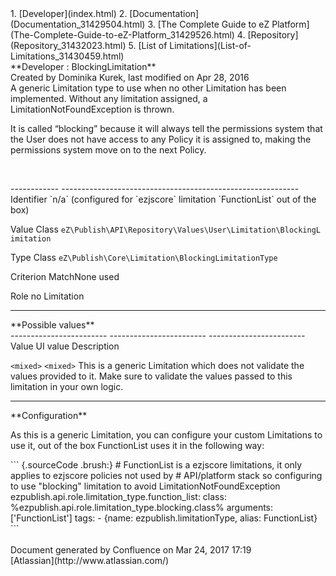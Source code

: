<div id="page">
<div id="main" class="aui-page-panel">
<div id="main-header">
<div id="breadcrumb-section">
1.  [Developer](index.html)
2.  [Documentation](Documentation_31429504.html)
3.  [The Complete Guide to eZ
    Platform](The-Complete-Guide-to-eZ-Platform_31429526.html)
4.  [Repository](Repository_31432023.html)
5.  [List of Limitations](List-of-Limitations_31430459.html)

</div>
**Developer : BlockingLimitation**

</div>
<div id="content" class="view">
<div class="page-metadata">
Created by Dominika Kurek, last modified on Apr 28, 2016

</div>
<div id="main-content" class="wiki-content group">
<div class="contentLayout2">
<div class="columnLayout two-right-sidebar"
data-layout="two-right-sidebar">
<div class="cell normal" data-type="normal">
<div class="innerCell">
A generic Limitation type to use when no other Limitation has been
implemented. Without any limitation assigned, a
LimitationNotFoundException is thrown.

It is called “blocking” because it will always tell the permissions
system that the User does not have access to any Policy it is assigned
to, making the permissions system move on to the next Policy.

 

<div class="table-wrap">
  ------------ -----------------------------------------------------------
  Identifier   `n/a` (configured for `ezjscore` limitation `FunctionList`
               out of the box)

  Value Class  `eZ\Publish\API\Repository\Values\User\Limitation\BlockingL
               imitation`

  Type Class   `eZ\Publish\Core\Limitation\BlockingLimitationType`

  Criterion    MatchNone
  used         

  Role         no
  Limitation   
  ------------ -----------------------------------------------------------

</div>
**Possible values**

<div class="table-wrap">
  ------------------------ ------------------------ ------------------------
  Value                    UI value                 Description

  `<mixed>`                `<mixed>`                This is a generic
                                                    Limitation which does
                                                    not validate the values
                                                    provided to it. Make
                                                    sure to validate the
                                                    values passed to this
                                                    limitation in your own
                                                    logic.
  ------------------------ ------------------------ ------------------------

</div>
**Configuration**

As this is a generic Limitation, you can configure your custom
Limitations to use it, out of the box FunctionList uses it in the
following way:

<div class="code panel pdl" style="border-width: 1px;">
<div class="codeContent panelContent pdl">
``` {.sourceCode .brush:}
# FunctionList is a ezjscore limitations, it only applies to ezjscore policies not used by
# API/platform stack so configuring to use "blocking" limitation to avoid LimitationNotFoundException
ezpublish.api.role.limitation_type.function_list:
    class: %ezpublish.api.role.limitation_type.blocking.class%
    arguments: ['FunctionList']
    tags:
        - {name: ezpublish.limitationType, alias: FunctionList}
```

</div>
</div>
</div>
</div>
<div class="cell aside" data-type="aside">
<div class="innerCell">
 

</div>
</div>
</div>
</div>
</div>
</div>
</div>
<div id="footer" role="contentinfo">
<div class="section footer-body">
Document generated by Confluence on Mar 24, 2017 17:19

<div id="footer-logo">
[Atlassian](http://www.atlassian.com/)

</div>
</div>
</div>
</div>

